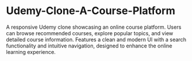 # Udemy-Clone-A-Course-Platform
A responsive Udemy clone showcasing an online course platform. Users can browse recommended courses, explore popular topics, and view detailed course information. Features a clean and modern UI with a search functionality and intuitive navigation, designed to enhance the online learning experience.
